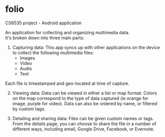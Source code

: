 # folio
CS6535 project - Android application

An application for collecting and organizing multimedia data.  
It's broken down into three main parts:

1. Capturing data:
  This app syncs up with other applications on the device to collect the following multimedia files:
	* Images
	* Video
	* Audio
	* Text

  Each file is timestamped and geo-located at time of capture.

2. Viewing data:
  Data can be viewed in either a list or map format.  Colors on the map correspond to the type of data captured (ie orange for image, purple for video).  Data can also be ordered by name, or filtered by custom tags.

3. Detailing and sharing data:
  Files can be given custom names or tags.  From the details page, you can choose to share the file in a number of different ways, including email, Google Drive, Facebook, or Evernote.

